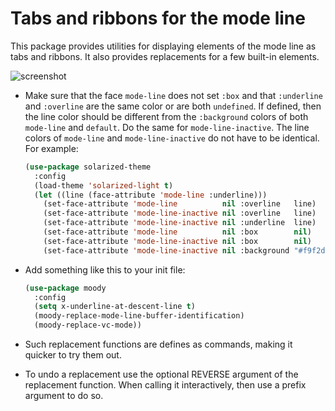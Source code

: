 Tabs and ribbons for the mode line
==================================

This package provides utilities for displaying elements of the
mode line as tabs and ribbons.  It also provides replacements
for a few built-in elements.

![screenshot](https://emacsair.me/assets/readme/moody.png)

* Make sure that the face `mode-line` does not set `:box` and
  that `:underline` and `:overline` are the same color or are
  both `undefined`.  If defined, then the line color should be
  different from the `:background` colors of both `mode-line`
  and `default`.  Do the same for `mode-line-inactive`.  The
  line colors of `mode-line` and `mode-line-inactive` do not
  have to be identical.  For example:

  ```lisp
  (use-package solarized-theme
    :config
    (load-theme 'solarized-light t)
    (let ((line (face-attribute 'mode-line :underline)))
      (set-face-attribute 'mode-line          nil :overline   line)
      (set-face-attribute 'mode-line-inactive nil :overline   line)
      (set-face-attribute 'mode-line-inactive nil :underline  line)
      (set-face-attribute 'mode-line          nil :box        nil)
      (set-face-attribute 'mode-line-inactive nil :box        nil)
      (set-face-attribute 'mode-line-inactive nil :background "#f9f2d9")))
  ```

* Add something like this to your init file:

  ```lisp
  (use-package moody
    :config
    (setq x-underline-at-descent-line t)
    (moody-replace-mode-line-buffer-identification)
    (moody-replace-vc-mode))
  ```

* Such replacement functions are defines as commands, making it
  quicker to try them out.

* To undo a replacement use the optional REVERSE argument of the
  replacement function.  When calling it interactively, then use
  a prefix argument to do so.
